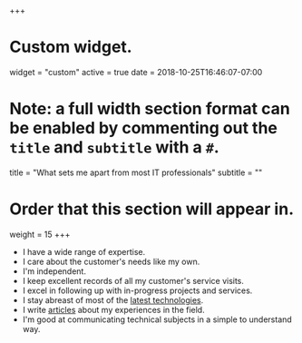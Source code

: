 +++
# Custom widget.
widget = "custom"
active = true
date = 2018-10-25T16:46:07-07:00

# Note: a full width section format can be enabled by commenting out the `title` and `subtitle` with a `#`.
title = "What sets me apart from most IT professionals"
subtitle = ""

# Order that this section will appear in.
weight = 15
+++
- I have a wide range of expertise.
- I care about the customer's needs like my own.
- I'm independent.
- I keep excellent records of all my customer's service visits.
- I excel in following up with in-progress projects and services.
- I stay abreast of most of the [latest technologies](/recommendations/).
- I write [articles](updates/) about my experiences in the field.
- I'm good at communicating technical subjects in a simple to understand way.
